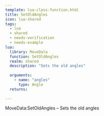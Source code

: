 ```yaml
---
template: lua-class-function.html
title: SetOldAngles
icon: lua-shared
tags:
  - lua
  - shared
  - needs-verification
  - needs-example
lua:
  library: MoveData
  function: SetOldAngles
  realm: shared
  description: "Sets the old angles"
  
  arguments:
    - name: "angles"
      type: Angle
  returns:
    
---
```


<div class="lua__search__keywords">
MoveData:SetOldAngles &#x2013; Sets the old angles
</div>
